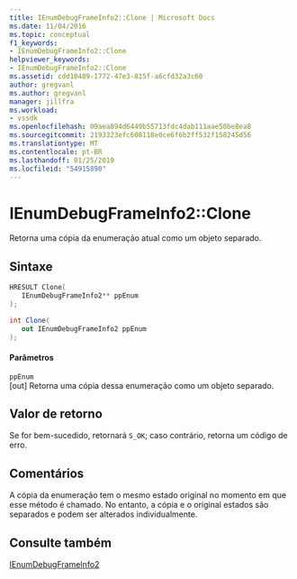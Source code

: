 ```yaml
---
title: IEnumDebugFrameInfo2::Clone | Microsoft Docs
ms.date: 11/04/2016
ms.topic: conceptual
f1_keywords:
- IEnumDebugFrameInfo2::Clone
helpviewer_keywords:
- IEnumDebugFrameInfo2::Clone
ms.assetid: cdd10489-1772-47e3-815f-a6cfd32a3c60
author: gregvanl
ms.author: gregvanl
manager: jillfra
ms.workload:
- vssdk
ms.openlocfilehash: 09aea894d6449b55713fdc4dab111aae58be8ea8
ms.sourcegitcommit: 2193323efc608118e0ce6f6b2ff532f158245d56
ms.translationtype: MT
ms.contentlocale: pt-BR
ms.lasthandoff: 01/25/2019
ms.locfileid: "54915890"
---
```

# <a name="ienumdebugframeinfo2clone"></a>IEnumDebugFrameInfo2::Clone
Retorna uma cópia da enumeração atual como um objeto separado.  
  
## <a name="syntax"></a>Sintaxe  
  
```cpp  
HRESULT Clone(  
   IEnumDebugFrameInfo2** ppEnum  
);  
```  
  
```csharp  
int Clone(  
   out IEnumDebugFrameInfo2 ppEnum  
);  
```  
  
#### <a name="parameters"></a>Parâmetros  
 `ppEnum`  
 [out] Retorna uma cópia dessa enumeração como um objeto separado.  
  
## <a name="return-value"></a>Valor de retorno  
 Se for bem-sucedido, retornará `S_OK`; caso contrário, retorna um código de erro.  
  
## <a name="remarks"></a>Comentários  
 A cópia da enumeração tem o mesmo estado original no momento em que esse método é chamado. No entanto, a cópia e o original estados são separados e podem ser alterados individualmente.  
  
## <a name="see-also"></a>Consulte também  
 [IEnumDebugFrameInfo2](../../../extensibility/debugger/reference/ienumdebugframeinfo2.md)